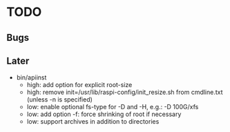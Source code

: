TODO
====

Bugs
----

Later
-----

- bin/apiinst
  * high:   add option for explicit root-size
  * high:   remove init=/usr/lib/raspi-config/init_resize.sh from cmdline.txt
            (unless -n is specified)
  * low:    enable optional fs-type for -D and -H, e.g.: -D 100G/xfs
  * low:    add option -f: force shrinking of root if necessary
  * low:    support archives in addition to directories
